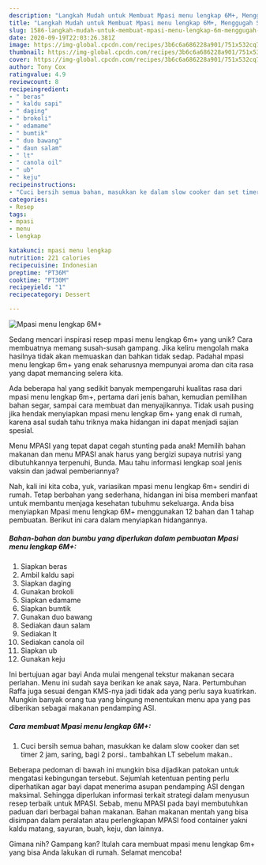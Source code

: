```yaml
---
description: "Langkah Mudah untuk Membuat Mpasi menu lengkap 6M+, Menggugah Selera"
title: "Langkah Mudah untuk Membuat Mpasi menu lengkap 6M+, Menggugah Selera"
slug: 1586-langkah-mudah-untuk-membuat-mpasi-menu-lengkap-6m-menggugah-selera
date: 2020-09-19T22:03:26.381Z
image: https://img-global.cpcdn.com/recipes/3b6c6a686228a901/751x532cq70/mpasi-menu-lengkap-6m-foto-resep-utama.jpg
thumbnail: https://img-global.cpcdn.com/recipes/3b6c6a686228a901/751x532cq70/mpasi-menu-lengkap-6m-foto-resep-utama.jpg
cover: https://img-global.cpcdn.com/recipes/3b6c6a686228a901/751x532cq70/mpasi-menu-lengkap-6m-foto-resep-utama.jpg
author: Tony Cox
ratingvalue: 4.9
reviewcount: 8
recipeingredient:
- " beras"
- " kaldu sapi"
- " daging"
- " brokoli"
- " edamame"
- " bumtik"
- " duo bawang"
- " daun salam"
- " lt"
- " canola oil"
- " ub"
- " keju"
recipeinstructions:
- "Cuci bersih semua bahan, masukkan ke dalam slow cooker dan set timer 2 jam, saring, bagi 2 porsi.. tambahkan LT sebelum makan.."
categories:
- Resep
tags:
- mpasi
- menu
- lengkap

katakunci: mpasi menu lengkap 
nutrition: 221 calories
recipecuisine: Indonesian
preptime: "PT36M"
cooktime: "PT30M"
recipeyield: "1"
recipecategory: Dessert

---
```



![Mpasi menu lengkap 6M+](https://img-global.cpcdn.com/recipes/3b6c6a686228a901/751x532cq70/mpasi-menu-lengkap-6m-foto-resep-utama.jpg)

Sedang mencari inspirasi resep mpasi menu lengkap 6m+ yang unik? Cara membuatnya memang susah-susah gampang. Jika keliru mengolah maka hasilnya tidak akan memuaskan dan bahkan tidak sedap. Padahal mpasi menu lengkap 6m+ yang enak seharusnya mempunyai aroma dan cita rasa yang dapat memancing selera kita.

Ada beberapa hal yang sedikit banyak mempengaruhi kualitas rasa dari mpasi menu lengkap 6m+, pertama dari jenis bahan, kemudian pemilihan bahan segar, sampai cara membuat dan menyajikannya. Tidak usah pusing jika hendak menyiapkan mpasi menu lengkap 6m+ yang enak di rumah, karena asal sudah tahu triknya maka hidangan ini dapat menjadi sajian spesial.

Menu MPASI yang tepat dapat cegah stunting pada anak! Memilih bahan makanan dan menu MPASI anak harus yang bergizi supaya nutrisi yang dibutuhkannya terpenuhi, Bunda. Mau tahu informasi lengkap soal jenis vaksin dan jadwal pemberiannya?


Nah, kali ini kita coba, yuk, variasikan mpasi menu lengkap 6m+ sendiri di rumah. Tetap berbahan yang sederhana, hidangan ini bisa memberi manfaat untuk membantu menjaga kesehatan tubuhmu sekeluarga. Anda bisa menyiapkan Mpasi menu lengkap 6M+ menggunakan 12 bahan dan 1 tahap pembuatan. Berikut ini cara dalam menyiapkan hidangannya.

<!--inarticleads1-->

##### Bahan-bahan dan bumbu yang diperlukan dalam pembuatan Mpasi menu lengkap 6M+:

1. Siapkan  beras
1. Ambil  kaldu sapi
1. Siapkan  daging
1. Gunakan  brokoli
1. Siapkan  edamame
1. Siapkan  bumtik
1. Gunakan  duo bawang
1. Sediakan  daun salam
1. Sediakan  lt
1. Sediakan  canola oil
1. Siapkan  ub
1. Gunakan  keju


Ini bertujuan agar bayi Anda mulai mengenal tekstur makanan secara perlahan. Menu ini sudah saya berikan ke anak saya, Nara. Pertumbuhan Raffa juga sesuai dengan KMS-nya jadi tidak ada yang perlu saya kuatirkan. Mungkin banyak orang tua yang bingung menentukan menu apa yang pas diberikan sebagai makanan pendamping ASI. 

<!--inarticleads2-->

##### Cara membuat Mpasi menu lengkap 6M+:

1. Cuci bersih semua bahan, masukkan ke dalam slow cooker dan set timer 2 jam, saring, bagi 2 porsi.. tambahkan LT sebelum makan..


Beberapa pedoman di bawah ini mungkin bisa dijadikan patokan untuk mengatasi kebingungan tersebut. Sejumlah ketentuan penting perlu diperhatikan agar bayi dapat menerima asupan pendamping ASI dengan maksimal. Sehingga diperlukan informasi terkait strategi dalam menyusun resep terbaik untuk MPASI. Sebab, menu MPASI pada bayi membutuhkan paduan dari berbagai bahan makanan. Bahan makanan mentah yang bisa disimpan dalam peralatan atau perlengkapan MPASI food container yakni kaldu matang, sayuran, buah, keju, dan lainnya. 

Gimana nih? Gampang kan? Itulah cara membuat mpasi menu lengkap 6m+ yang bisa Anda lakukan di rumah. Selamat mencoba!
